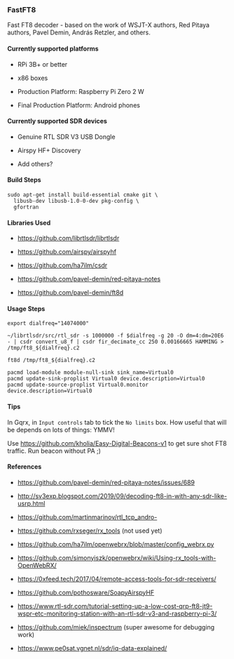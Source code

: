 ### FastFT8

Fast FT8 decoder - based on the work of WSJT-X authors, Red Pitaya authors,
Pavel Demin, András Retzler, and others.


#### Currently supported platforms

- RPi 3B+ or better

- x86 boxes

- Production Platform: Raspberry Pi Zero 2 W

- Final Production Platform: Android phones


#### Currently supported SDR devices

- Genuine RTL SDR V3 USB Dongle

- Airspy HF+ Discovery

- Add others?


#### Build Steps

```
sudo apt-get install build-essential cmake git \
  libusb-dev libusb-1.0-0-dev pkg-config \
  gfortran
```


#### Libraries Used

- https://github.com/librtlsdr/librtlsdr

- https://github.com/airspy/airspyhf

- https://github.com/ha7ilm/csdr

- https://github.com/pavel-demin/red-pitaya-notes

- https://github.com/pavel-demin/ft8d


#### Usage Steps

```
export dialfreq="14074000"

~/librtlsdr/src/rtl_sdr -s 1000000 -f $dialfreq -g 20 -O dm=4:dm=20E6 - | csdr convert_u8_f | csdr fir_decimate_cc 250 0.00166665 HAMMING > /tmp/ft8_${dialfreq}.c2

ft8d /tmp/ft8_${dialfreq}.c2
```

```
pacmd load-module module-null-sink sink_name=Virtual0
pacmd update-sink-proplist Virtual0 device.description=Virtual0
pacmd update-source-proplist Virtual0.monitor device.description=Virtual0
```


#### Tips

In Gqrx, in `Input controls` tab to tick the `No limits` box. How useful that
will be depends on lots of things: YMMV!

Use https://github.com/kholia/Easy-Digital-Beacons-v1 to get sure shot FT8
traffic. Run beacon without PA ;)


#### References

- https://github.com/pavel-demin/red-pitaya-notes/issues/689

- http://sv3exp.blogspot.com/2019/09/decoding-ft8-in-with-any-sdr-like-usrp.html

- https://github.com/martinmarinov/rtl_tcp_andro-

- https://github.com/rxseger/rx_tools (not used yet)

- https://github.com/ha7ilm/openwebrx/blob/master/config_webrx.py

- https://github.com/simonyiszk/openwebrx/wiki/Using-rx_tools-with-OpenWebRX/

- https://0xfeed.tech/2017/04/remote-access-tools-for-sdr-receivers/

- https://github.com/pothosware/SoapyAirspyHF

- https://www.rtl-sdr.com/tutorial-setting-up-a-low-cost-qrp-ft8-jt9-wspr-etc-monitoring-station-with-an-rtl-sdr-v3-and-raspberry-pi-3/

- https://github.com/miek/inspectrum (super awesome for debugging work)

- https://www.pe0sat.vgnet.nl/sdr/iq-data-explained/
